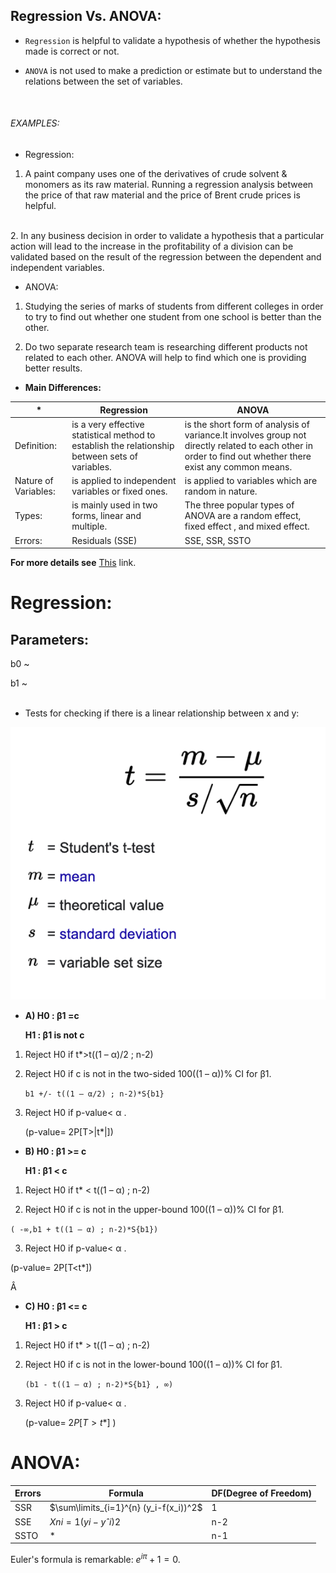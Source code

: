 ## Regression Vs. ANOVA:

- `Regression` is helpful to validate a hypothesis of whether the hypothesis made is correct or not.

- `ANOVA` is not used to make a prediction or estimate but to understand the relations between the set of variables.
<br />

###### EXAMPLES:

  - Regression:

  1. A paint company uses one of the derivatives of crude solvent & monomers as its raw material. Running a regression analysis between the price of that raw material and the price of Brent crude prices is helpful.
<br />
  2. In any business decision in order to validate a hypothesis that a particular action will lead to the increase in the profitability of a division can be validated based on the result of the regression between the dependent and independent variables.

  - ANOVA:

  1. Studying the series of marks of students from different colleges in order to try to find out whether one student from one school is better than the other.

  2. Do two separate research team is researching different products not related to each other. ANOVA will help to find which one is providing better results.


* **Main Differences:**

*|Regression|ANOVA
--|----------|-----
Definition:|is a very effective statistical method to establish the relationship between sets of variables.|is the short form of analysis of variance.It involves group not directly related to each other in order to find out whether there exist any common means.
Nature of Variables:|is applied to independent variables or fixed ones.|is applied to variables which are random in nature.
Types:|is mainly used in two forms, linear and multiple.|The three popular types of ANOVA are a random effect, fixed effect , and mixed effect.
Errors:|Residuals (SSE)|SSE, SSR, SSTO




**For more details see** [This](https://www.wallstreetmojo.com/regression-vs-anova/) link.



# Regression:

## Parameters:

b0 ~

b1 ~
<br />
<br />

* Tests for checking if there is a linear relationship between x and y:

![Ttest](pictures/Ttest.png)

  - **A) H0 : β1 =c**

    **H1 : β1 is not c**


  1. Reject H0 if t*>t((1 – α)/2 ; n-2)

  2. Reject H0 if c is not in the two-sided 100((1 – α))% CI for β1.

     `b1 +/- t((1 – α/2) ; n-2)*S{b1}`

  3. Reject H0 if p-value< α .

     (p-value= 2P[T>|t*|])


  - **B) H0 : β1 >= c**

    **H1 : β1 < c**

1. Reject H0 if t* < t((1 – α) ; n-2)

2. Reject H0 if c is not in the upper-bound 100((1 – α))% CI for β1.

`( -∞,b1 + t((1 – α) ; n-2)*S{b1})`

3. Reject H0 if p-value< α .

(p-value= 2P[T<t*])

Â
  - **C) H0 : β1 <= c**

    **H1 : β1 > c**

1. Reject H0 if t* > t((1 – α) ; n-2)

2. Reject H0 if c is not in the lower-bound 100((1 – α))% CI for β1.

   `(b1 - t((1 – α) ; n-2)*S{b1} , ∞)`

3. Reject H0 if p-value< α .

   (p-value= $2P[T>t*]$ )

# **ANOVA:**


Errors|Formula|DF(Degree of Freedom)
----|----|----
SSR | $\sum\limits_{i=1}^{n} (y_i-f(x_i))^2$ | 1
SSE | $Xni=1(yi − yˆi)2$ | n-2
SSTO | * | n-1

Euler's formula is remarkable: $e^{i\pi} + 1 = 0$.
